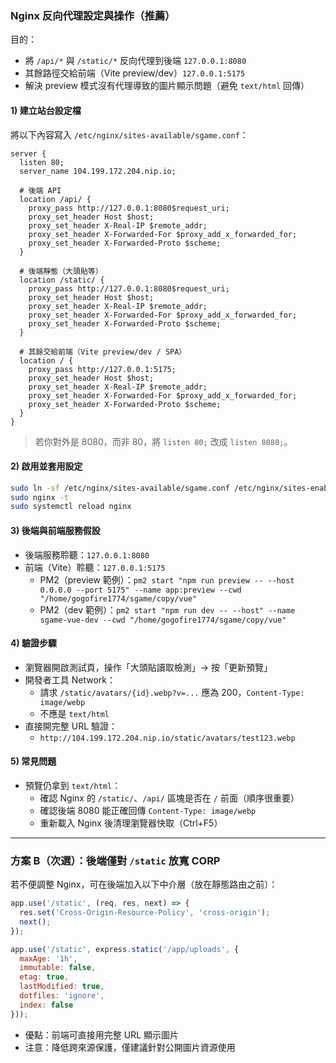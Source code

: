 ### Nginx 反向代理設定與操作（推薦）

目的：
- 將 `/api/*` 與 `/static/*` 反向代理到後端 `127.0.0.1:8080`
- 其餘路徑交給前端（Vite preview/dev）`127.0.0.1:5175`
- 解決 preview 模式沒有代理導致的圖片顯示問題（避免 `text/html` 回傳）

#### 1) 建立站台設定檔

將以下內容寫入 `/etc/nginx/sites-available/sgame.conf`：

```nginx
server {
  listen 80;
  server_name 104.199.172.204.nip.io;

  # 後端 API
  location /api/ {
    proxy_pass http://127.0.0.1:8080$request_uri;
    proxy_set_header Host $host;
    proxy_set_header X-Real-IP $remote_addr;
    proxy_set_header X-Forwarded-For $proxy_add_x_forwarded_for;
    proxy_set_header X-Forwarded-Proto $scheme;
  }

  # 後端靜態（大頭貼等）
  location /static/ {
    proxy_pass http://127.0.0.1:8080$request_uri;
    proxy_set_header Host $host;
    proxy_set_header X-Real-IP $remote_addr;
    proxy_set_header X-Forwarded-For $proxy_add_x_forwarded_for;
    proxy_set_header X-Forwarded-Proto $scheme;
  }

  # 其餘交給前端（Vite preview/dev / SPA）
  location / {
    proxy_pass http://127.0.0.1:5175;
    proxy_set_header Host $host;
    proxy_set_header X-Real-IP $remote_addr;
    proxy_set_header X-Forwarded-For $proxy_add_x_forwarded_for;
    proxy_set_header X-Forwarded-Proto $scheme;
  }
}
```

> 若你對外是 8080，而非 80，將 `listen 80;` 改成 `listen 8080;`。

#### 2) 啟用並套用設定

```bash
sudo ln -sf /etc/nginx/sites-available/sgame.conf /etc/nginx/sites-enabled/sgame.conf
sudo nginx -t
sudo systemctl reload nginx
```

#### 3) 後端與前端服務假設
- 後端服務聆聽：`127.0.0.1:8080`
- 前端（Vite）聆聽：`127.0.0.1:5175`
  - PM2（preview 範例）：`pm2 start "npm run preview -- --host 0.0.0.0 --port 5175" --name app:preview --cwd "/home/gogofire1774/sgame/copy/vue"`
  - PM2（dev 範例）：`pm2 start "npm run dev -- --host" --name sgame-vue-dev --cwd "/home/gogofire1774/sgame/copy/vue"`

#### 4) 驗證步驟
- 瀏覽器開啟測試頁，操作「大頭貼讀取檢測」→ 按「更新預覽」
- 開發者工具 Network：
  - 請求 `/static/avatars/{id}.webp?v=...` 應為 200，`Content-Type: image/webp`
  - 不應是 `text/html`
- 直接開完整 URL 驗證：
  - `http://104.199.172.204.nip.io/static/avatars/test123.webp`

#### 5) 常見問題
- 預覽仍拿到 `text/html`：
  - 確認 Nginx 的 `/static/`、`/api/` 區塊是否在 `/` 前面（順序很重要）
  - 確認後端 8080 能正確回傳 `Content-Type: image/webp`
  - 重新載入 Nginx 後清理瀏覽器快取（Ctrl+F5）

---

### 方案 B（次選）：後端僅對 `/static` 放寬 CORP
若不便調整 Nginx，可在後端加入以下中介層（放在靜態路由之前）：

```js
app.use('/static', (req, res, next) => {
  res.set('Cross-Origin-Resource-Policy', 'cross-origin');
  next();
});

app.use('/static', express.static('/app/uploads', {
  maxAge: '1h',
  immutable: false,
  etag: true,
  lastModified: true,
  dotfiles: 'ignore',
  index: false
}));
```

- 優點：前端可直接用完整 URL 顯示圖片
- 注意：降低跨來源保護，僅建議針對公開圖片資源使用






